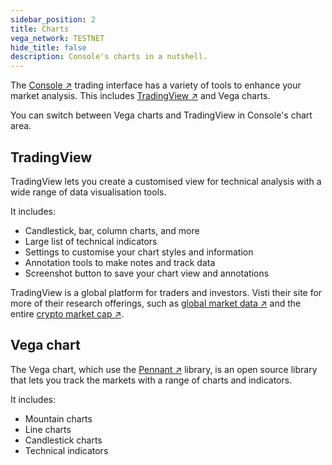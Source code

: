 ```yaml
---
sidebar_position: 2
title: Charts
vega_network: TESTNET
hide_title: false
description: Console's charts in a nutshell.
---
```


The [Console ↗](https://console.fairground.wtf) trading interface has a variety of tools to enhance your market analysis. This includes [TradingView ↗](https://www.tradingview.com/chart/) and Vega charts.

You can switch between Vega charts and TradingView in Console's chart area.

## TradingView
TradingView lets you create a customised view for technical analysis with a wide range of data visualisation tools.

It includes: 
* Candlestick, bar, column charts, and more
* Large list of technical indicators
* Settings to customise your chart styles and information 
* Annotation tools to make notes and track data 
* Screenshot button to save your chart view and annotations

TradingView is a global platform for traders and investors. Visti their site for more of their research offerings, such as [global market data ↗](https://www.tradingview.com/markets/) and the entire [crypto market cap ↗](https://www.tradingview.com/markets/cryptocurrencies/global-charts/).

## Vega chart
The Vega chart, which use the [Pennant ↗](https://github.com/vegaprotocol/pennant) library, is an open source library that lets you track the markets with a range of charts and indicators. 

It includes:
* Mountain charts
* Line charts
* Candlestick charts
* Technical indicators 

